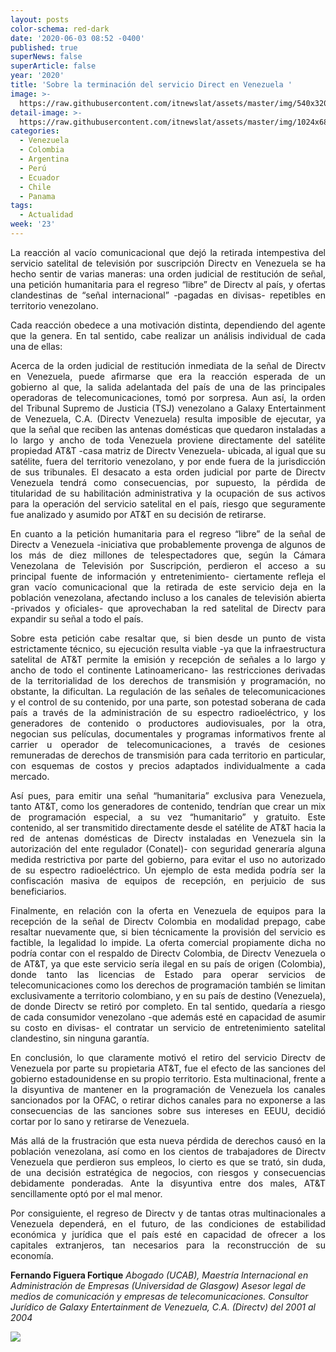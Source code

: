 ```yaml
---
layout: posts
color-schema: red-dark
date: '2020-06-03 08:52 -0400'
published: true
superNews: false
superArticle: false
year: '2020'
title: 'Sobre la terminación del servicio Direct en Venezuela '
image: >-
  https://raw.githubusercontent.com/itnewslat/assets/master/img/540x320/Directv-Sede-p.jpg
detail-image: >-
  https://raw.githubusercontent.com/itnewslat/assets/master/img/1024x680/Directv-Sede-g.jpg
categories:
  - Venezuela
  - Colombia
  - Argentina
  - Perú
  - Ecuador
  - Chile
  - Panama
tags:
  - Actualidad
week: '23'
---
```

<p style="text-align: justify;">La reacción al vacío comunicacional que dejó la retirada intempestiva del servicio satelital de televisión por suscripción Directv en Venezuela se ha hecho sentir de varias maneras: una orden judicial de restitución de señal, una petición humanitaria para el regreso “libre” de Directv al país, y ofertas clandestinas de “señal internacional” -pagadas en divisas- repetibles en territorio venezolano. </p>

<p style="text-align: justify;">Cada reacción obedece a una motivación distinta, dependiendo del agente que la genera. En tal sentido, cabe realizar un análisis individual de cada una de ellas: </p>

<p style="text-align: justify;">Acerca de la orden judicial de restitución inmediata de la señal de Directv en Venezuela, puede afirmarse que era la reacción esperada de un gobierno al que, la salida adelantada del país de una de las principales operadoras de telecomunicaciones, tomó por sorpresa. Aun así, la orden del Tribunal Supremo de Justicia (TSJ) venezolano a Galaxy Entertainment de Venezuela, C.A. (Directv Venezuela) resulta imposible de ejecutar, ya que la señal que reciben las antenas domésticas que quedaron instaladas a lo largo y ancho de toda Venezuela proviene directamente del satélite propiedad AT&T -casa matriz de Directv Venezuela- ubicada, al igual que su satélite, fuera del territorio venezolano, y por ende fuera de la jurisdicción de sus tribunales. El desacato a esta orden judicial por parte de Directv Venezuela tendrá como consecuencias, por supuesto, la pérdida de titularidad de su habilitación administrativa y la ocupación de sus activos para la operación del servicio satelital en el país, riesgo que seguramente fue analizado y asumido por AT&T en su decisión de retirarse.</p> 

<p style="text-align: justify;">En cuanto a la petición humanitaria para el regreso “libre” de la señal de Directv a Venezuela -iniciativa que probablemente provenga de algunos de los más de diez millones de telespectadores que, según la Cámara Venezolana de Televisión por Suscripción, perdieron el acceso a su principal fuente de información y entretenimiento- ciertamente refleja el gran vacío comunicacional que la retirada de este servicio deja en la población venezolana, afectando incluso a los canales de televisión abierta -privados y oficiales- que aprovechaban la red satelital de Directv para expandir su señal a todo el país. </p>

<p style="text-align: justify;">Sobre esta petición cabe resaltar que, si bien desde un punto de vista estrictamente técnico, su ejecución resulta viable  -ya que la infraestructura satelital de AT&T permite la emisión y recepción de señales a lo largo y ancho de todo el continente Latinoamericano- las restricciones derivadas de la territorialidad de los derechos de transmisión y programación, no obstante, la dificultan. La regulación de las señales de telecomunicaciones y el control de su contenido, por una parte, son potestad soberana de cada país a través de la administración de su espectro radioeléctrico, y los generadores de contenido o productores audiovisuales, por la otra, negocian sus películas, documentales y programas informativos frente al carrier u operador de telecomunicaciones, a través de cesiones remuneradas de derechos de transmisión para cada territorio en particular, con esquemas de costos y precios adaptados individualmente a cada mercado. </p>

<p style="text-align: justify;">Así pues, para emitir una señal “humanitaria” exclusiva para Venezuela, tanto AT&T, como los generadores de contenido, tendrían que crear un mix de programación especial, a su vez “humanitario” y gratuito. Este contenido, al ser transmitido directamente desde el satélite de AT&T hacia la red de antenas domésticas de Directv instaladas en Venezuela sin la autorización del ente regulador (Conatel)- con seguridad generaría alguna medida restrictiva por parte del gobierno, para evitar el uso no autorizado de su espectro radioeléctrico. Un ejemplo de esta medida podría ser la confiscación masiva de equipos de recepción, en perjuicio de sus beneficiarios. </p>

<p style="text-align: justify;">Finalmente, en relación con la oferta en Venezuela de equipos para la recepción de la señal de Directv Colombia en modalidad prepago, cabe resaltar nuevamente que, si bien técnicamente la provisión del servicio es factible, la legalidad lo impide. La oferta comercial propiamente dicha no podría contar con el respaldo de Directv Colombia, de Directv Venezuela o de AT&T, ya que este servicio sería ilegal en su país de origen (Colombia), donde tanto las licencias de Estado para operar servicios de telecomunicaciones como los derechos de programación también se limitan exclusivamente a territorio colombiano, y en su país de destino (Venezuela), de donde Directv se retiró por completo. En tal sentido, quedaría a riesgo de cada consumidor venezolano -que además esté en capacidad de asumir su costo en divisas- el contratar un servicio de entretenimiento satelital clandestino, sin ninguna garantía. </p>

<p style="text-align: justify;">En conclusión, lo que claramente motivó el retiro del servicio Directv de Venezuela por parte su propietaria AT&T, fue el efecto de las sanciones del gobierno estadounidense en su propio territorio. Esta multinacional, frente a la disyuntiva de mantener en la programación de Venezuela los canales sancionados por la OFAC, o retirar dichos canales para no exponerse a las consecuencias de las sanciones sobre sus intereses en EEUU, decidió cortar por lo sano y retirarse de Venezuela. </p>

<p style="text-align: justify;">Más allá de la frustración que esta nueva pérdida de derechos causó en la población venezolana, así como en los cientos de trabajadores de Directv Venezuela que perdieron sus empleos, lo cierto es que se trató, sin duda, de una decisión estratégica de negocios, con riesgos y consecuencias debidamente ponderadas. Ante la disyuntiva entre dos males, AT&T sencillamente optó por el mal menor. </p>

<p style="text-align: justify;">Por consiguiente, el regreso de Directv y de tantas otras multinacionales a Venezuela dependerá, en el futuro, de las condiciones de estabilidad económica y jurídica que el país esté en capacidad de ofrecer a los capitales extranjeros, tan necesarios para la reconstrucción de su economía. </p>

**Fernando Figuera Fortique** _Abogado (UCAB), Maestría Internacional en Administración de Empresas (Universidad de Glasgow)  Asesor legal de medios de comunicación y empresas de telecomunicaciones. Consultor Jurídico de Galaxy Entertainment de Venezuela, C.A. (Directv) del 2001 al 2004_

<img src="https://tracker.metricool.com/c3po.jpg?hash=56f88a41e39ab42c063cc51676587a04"/>